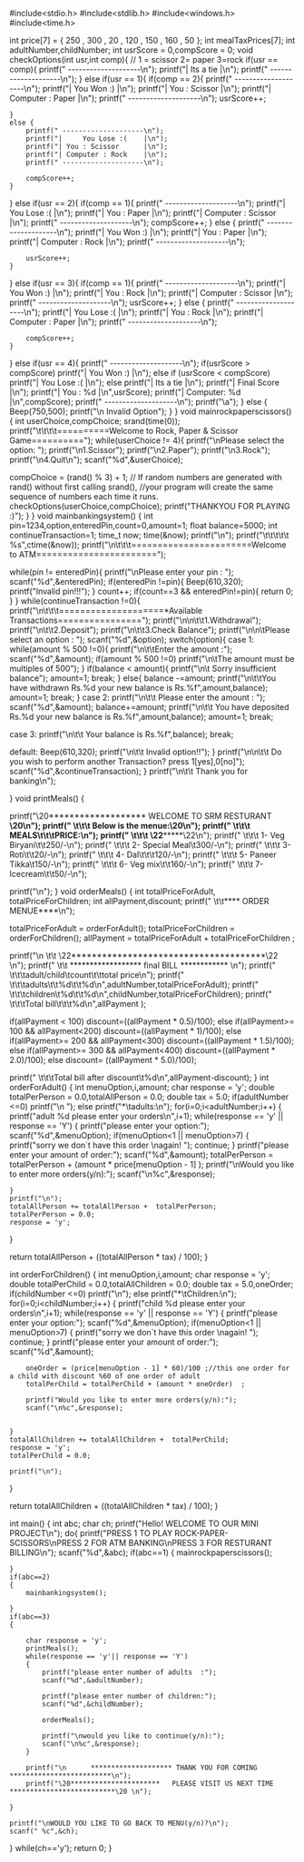 #include<stdio.h> #include<stdlib.h> #include<windows.h> #include<time.h>

int price[7] = { 250 , 300 , 20 , 120 , 150 , 160 , 50 }; int mealTaxPrices[7]; int adultNumber,childNumber; int usrScore = 0,compScore = 0; void checkOptions(int usr,int comp){ // 1 = scissor 2= paper 3=rock if(usr == comp){ printf(" --------------------\n"); printf("| Its a tie |\n"); printf(" --------------------\n"); } else if(usr == 1){ if(comp == 2){ printf(" --------------------\n"); printf("| You Won :) |\n"); printf("| You : Scissor |\n"); printf("| Computer : Paper |\n"); printf(" --------------------\n"); usrScore++;

	}
	else {
		printf(" --------------------\n");
		printf("|     You Lose :(    |\n");
		printf("| You : Scissor      |\n");
		printf("| Computer : Rock    |\n");
		printf(" --------------------\n");

		compScore++;
	}
}
else if(usr == 2){
	if(comp == 1){
		printf(" --------------------\n");
		printf("|      You Lose :(   |\n");
		printf("| You : Paper        |\n");
		printf("| Computer : Scissor |\n");
		printf(" --------------------\n");
	    compScore++;
	}
	else {
		printf(" --------------------\n");
		printf("|     You Won :)     |\n");
		printf("| You : Paper        |\n");
		printf("| Computer : Rock    |\n");
		printf(" --------------------\n");

		usrScore++;
	}
}
else if(usr == 3){
	if(comp == 1){
		printf(" --------------------\n");
		printf("|      You Won :)    |\n");
		printf("| You : Rock        |\n");
		printf("| Computer : Scissor |\n");
		printf(" --------------------\n");
		usrScore++;
	}
	else {
		printf(" --------------------\n");
		printf("|     You Lose :(    |\n");
		printf("| You : Rock         |\n");
		printf("| Computer : Paper    |\n");
		printf(" --------------------\n");

		compScore++;
	}
}
else if(usr == 4){
	printf(" --------------------\n");
	if(usrScore > compScore)
	printf("|      You Won :)    |\n");
	else if (usrScore < compScore)
	printf("|     You Lose :(    |\n");
	else
	printf("|      Its a tie     |\n");
	printf("|     Final Score    |\n");
	printf("| You : %d            |\n",usrScore);
	printf("| Computer: %d        |\n",compScore);
	printf(" --------------------\n");
	printf("\a");
}
else {
	Beep(750,500);
	printf("\n Invalid Option");
}
} void mainrockpaperscissors() { int userChoice,compChoice; srand(time(0)); printf("\t\t\t\t==========Welcome to Rock, Paper & Scissor Game=========="); while(userChoice != 4){ printf("\nPlease select the option: "); printf("\n1.Scissor"); printf("\n2.Paper"); printf("\n3.Rock"); printf("\n4.Quit\n"); scanf("%d",&userChoice);

compChoice = (rand() % 3) + 1; // If random numbers are generated with rand() without first calling srand(), //your program will create the same sequence of numbers each time it runs. checkOptions(userChoice,compChoice); printf("THANKYOU FOR PLAYING :)"); } } void mainbankingsystem() { int pin=1234,option,enteredPin,count=0,amount=1; float balance=5000; int continueTransaction=1; time_t now; time(&now); printf("\n"); printf("\t\t\t\t\t %s",ctime(&now)); printf("\n\t\t\t=======================Welcome to ATM=======================");

while(pin != enteredPin){ printf("\nPlease enter your pin : "); scanf("%d",&enteredPin); if(enteredPin !=pin){ Beep(610,320); printf("Invalid pin!!!"); } count++; if(count==3 && enteredPin!=pin){ return 0; } } while(continueTransaction !=0){ printf("\n\t\t\t====================*Available Transactions================"); printf("\n\n\t\t1.Withdrawal"); printf("\n\t\t2.Deposit"); printf("\n\t\t3.Check Balance"); printf("\n\n\tPlease select an option : "); scanf("%d",&option); switch(option){ case 1: while(amount % 500 !=0){ printf("\n\t\tEnter the amount :"); scanf("%d",&amount); if(amount % 500 !=0) printf("\n\tThe amount must be multiples of 500"); } if(balance < amount){ printf("\n\t Sorry insufficient balance"); amount=1; break; } else{ balance -=amount; printf("\n\t\tYou have withdrawn Rs.%d your new balance is Rs.%f",amount,balance); amount=1; break; } case 2: printf("\n\t\t Please enter the amount : "); scanf("%d",&amount); balance+=amount; printf("\n\t\t You have deposited Rs.%d your new balance is Rs.%f",amount,balance); amount=1; break;

case 3:
printf("\n\t\t Your balance is Rs.%f",balance);
break;

default:
Beep(610,320);
printf("\n\t\t Invalid option!!");
} printf("\n\n\t\t Do you wish to perform another Transaction? press 1[yes],0[no]"); scanf("%d",&continueTransaction); } printf("\n\t\t Thank you for banking\n");

} void printMeals() {

printf("\20*******************  WELCOME TO SRM RESTURANT **************************\20\n");
printf(" \t\t\t Below is the menue:\20\n");
printf(" \t\t\t MEALS\t\t\tPRICE:\n");
printf(" \t\t\t \22*******************************\22\n");
printf(" \t\t\t 1- Veg Biryani\t\t250/-\n");
printf(" \t\t\t 2- Special Meal\t300/-\n");
printf(" \t\t\t 3- Roti\t\t20/-\n");
printf(" \t\t\t 4- Dal\t\t\t120/-\n");
printf(" \t\t\t 5- Paneer Tikka\t150/-\n");
printf(" \t\t\t 6- Veg mix\t\t160/-\n");
printf(" \t\t\t 7- Icecream\t\t50/-\n");



printf("\n");
} void orderMeals() { int totalPriceForAdult, totalPriceForChildren; int allPayment,discount; printf(" \t\t**** ORDER MENUE****\n");

totalPriceForAdult =  orderForAdult();
totalPriceForChildren = orderForChildren();
allPayment = totalPriceForAdult + totalPriceForChildren ;

printf("\n \t\t     \22**************************************\22    \n");
printf(" \t\t   ******************  final BILL   ************      \n");
printf(" \t\t\tadult/child\tcount\t\ttotal price\n");
printf(" \t\t\tadults\t\t%d\t\t%d\n",adultNumber,totalPriceForAdult);
printf(" \t\t\tchildren\t%d\t\t%d\n",childNumber,totalPriceForChildren);
printf(" \t\t\tTotal bill\t\t\t%d\n",allPayment );



if(allPayment < 100)
discount=((allPayment * 0.5)/100);
else if(allPayment>= 100 && allPayment<200)
discount=((allPayment * 1)/100);
else if(allPayment>= 200 && allPayment<300)
discount=((allPayment * 1.5)/100);
else if(allPayment>= 300 && allPayment<400)
discount=((allPayment * 2.0)/100);
else
discount= ((allPayment * 5.0)/100);

printf(" \t\t\tTotal bill after discount\t%d\n",allPayment-discount);
} int orderForAdult() { int menuOption,i,amount; char response = 'y'; double totalPerPerson = 0.0,totalAllPerson = 0.0; double tax = 5.0; if(adultNumber <=0) printf("\n "); else printf("*\tadults:\n"); for(i=0;i<adultNumber;i++) { printf("adult %d please enter your orders\n",i+1); while(response == 'y' || response == 'Y') { printf("please enter your option:"); scanf("%d",&menuOption); if(menuOption<1 || menuOption>7) { printf("sorry we don`t have this order \nagain! "); continue; } printf("please enter your amount of order:"); scanf("%d",&amount); totalPerPerson = totalPerPerson + (amount * price[menuOption - 1] ); printf("\nWould you like to enter more orders(y/n):"); scanf("\n%c",&response);

    }
    printf("\n");
    totalAllPerson += totalAllPerson +  totalPerPerson;
    totalPerPerson = 0.0;
    response = 'y';
}

return totalAllPerson + ((totalAllPerson * tax) / 100);
}

int orderForChildren() { int menuOption,i,amount; char response = 'y'; double totalPerChild = 0.0,totalAllChildren = 0.0; double tax = 5.0,oneOrder; if(childNumber <=0) printf("\n"); else printf("*\tChildren:\n"); for(i=0;i<childNumber;i++) { printf("child %d please enter your orders\n",i+1); while(response == 'y' || response == 'Y') { printf("please enter your option:"); scanf("%d",&menuOption); if(menuOption<1 || menuOption>7) { printf("sorry we don`t have this order \nagain! "); continue; } printf("please enter your amount of order:"); scanf("%d",&amount);

        oneOrder = (price[menuOption - 1] * 60)/100 ;//this one order for a child with discount %60 of one order of adult
        totalPerChild = totalPerChild + (amount * oneOrder)  ;

		printf("Would you like to enter more orders(y/n):");
        scanf("\n%c",&response);


    }
    totalAllChildren += totalAllChildren +  totalPerChild;
    response = 'y';
    totalPerChild = 0.0;

    printf("\n");

}

return totalAllChildren + ((totalAllChildren * tax) / 100);
}

int main() { int abc; char ch; printf("Hello! WELCOME TO OUR MINI PROJECT\n"); do{ printf("PRESS 1 TO PLAY ROCK-PAPER-SCISSORS\nPRESS 2 FOR ATM BANKING\nPRESS 3 FOR RESTURANT BILLING\n"); scanf("%d",&abc); if(abc==1) { mainrockpaperscissors();

	}
	if(abc==2)
	{
		mainbankingsystem();
		
	}
	if(abc==3)
	{
	
		char response = 'y';
		printMeals();
		while(response == 'y'|| response == 'Y')
		{
			printf("please enter number of adults  :");
    		scanf("%d",&adultNumber);

    		printf("please enter number of children:");
    		scanf("%d",&childNumber);

			orderMeals();

    		printf("\nwould you like to continue(y/n):");
    		scanf("\n%c",&response);
		}

		printf("\n      ******************** THANK YOU FOR COMING  *************************\n");
		printf("\20**********************   PLEASE VISIT US NEXT TIME  **************************\20 \n");
		
	}
	
	printf("\nWOULD YOU LIKE TO GO BACK TO MENU(y/n)?\n");
	scanf(" %c",&ch);
}
while(ch=='y');
return 0;
}


